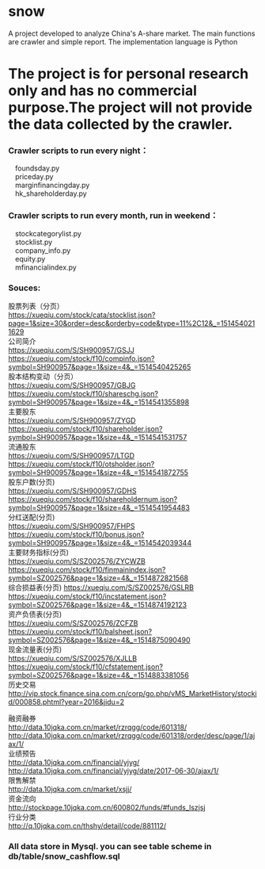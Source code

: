 # snow
A project developed to analyze China's A-share market.  The main functions are crawler and simple report.  The implementation language is Python
# The project is for personal research only and has no commercial purpose.The project will not provide the data collected by the crawler.


 
### Crawler scripts to run every night：  
&emsp;foundsday.py  
&emsp;priceday.py  
&emsp;marginfinancingday.py  
&emsp;hk_shareholderday.py  
### Crawler scripts to run every month, run in weekend：  
&emsp;stockcategorylist.py  
&emsp;stocklist.py  
&emsp;company_info.py  
&emsp;equity.py  
&emsp;mfinancialindex.py  


### Souces:  
股票列表（分页）  
https://xueqiu.com/stock/cata/stocklist.json?page=1&size=30&order=desc&orderby=code&type=11%2C12&_=1514540211629  
公司简介  
https://xueqiu.com/S/SH900957/GSJJ  
https://xueqiu.com/stock/f10/compinfo.json?symbol=SH900957&page=1&size=4&_=1514540425265   
股本结构变动（分页）    
https://xueqiu.com/S/SH900957/GBJG    
https://xueqiu.com/stock/f10/shareschg.json?symbol=SH900957&page=1&size=4&_=1514541355898    
主要股东  
https://xueqiu.com/S/SH900957/ZYGD   
https://xueqiu.com/stock/f10/shareholder.json?symbol=SH900957&page=1&size=4&_=1514541531757  
流通股东  
https://xueqiu.com/S/SH900957/LTGD   
https://xueqiu.com/stock/f10/otsholder.json?symbol=SH900957&page=1&size=4&_=1514541872755  
股东户数(分页)  
https://xueqiu.com/S/SH900957/GDHS  
https://xueqiu.com/stock/f10/shareholdernum.json?symbol=SH900957&page=1&size=4&_=1514541954483  
分红送配(分页)    
https://xueqiu.com/S/SH900957/FHPS    
https://xueqiu.com/stock/f10/bonus.json?symbol=SH900957&page=1&size=4&_=1514542039344    
主要财务指标(分页)    
https://xueqiu.com/S/SZ002576/ZYCWZB   
https://xueqiu.com/stock/f10/finmainindex.json?symbol=SZ002576&page=1&size=4&_=1514872821568  
综合损益表(分页)
https://xueqiu.com/S/SZ002576/GSLRB
https://xueqiu.com/stock/f10/incstatement.json?symbol=SZ002576&page=1&size=4&_=1514874192123  
资产负债表(分页)  
https://xueqiu.com/S/SZ002576/ZCFZB  
https://xueqiu.com/stock/f10/balsheet.json?symbol=SZ002576&page=1&size=4&_=1514875090490  
现金流量表(分页)  
https://xueqiu.com/S/SZ002576/XJLLB  
https://xueqiu.com/stock/f10/cfstatement.json?symbol=SZ002576&page=1&size=4&_=1514883381056    
历史交易  
http://vip.stock.finance.sina.com.cn/corp/go.php/vMS_MarketHistory/stockid/000858.phtml?year=2016&jidu=2  
    
融资融券  
http://data.10jqka.com.cn/market/rzrqgg/code/601318/  
http://data.10jqka.com.cn/market/rzrqgg/code/601318/order/desc/page/1/ajax/1/  
业绩预告  
http://data.10jqka.com.cn/financial/yjyg/  
http://data.10jqka.com.cn/financial/yjyg/date/2017-06-30/ajax/1/  
限售解禁  
http://data.10jqka.com.cn/market/xsjj/  
资金流向  
http://stockpage.10jqka.com.cn/600802/funds/#funds_lszjsj  
行业分类   
http://q.10jqka.com.cn/thshy/detail/code/881112/    

### All data store in Mysql. you can see table scheme in db/table/snow_cashflow.sql

